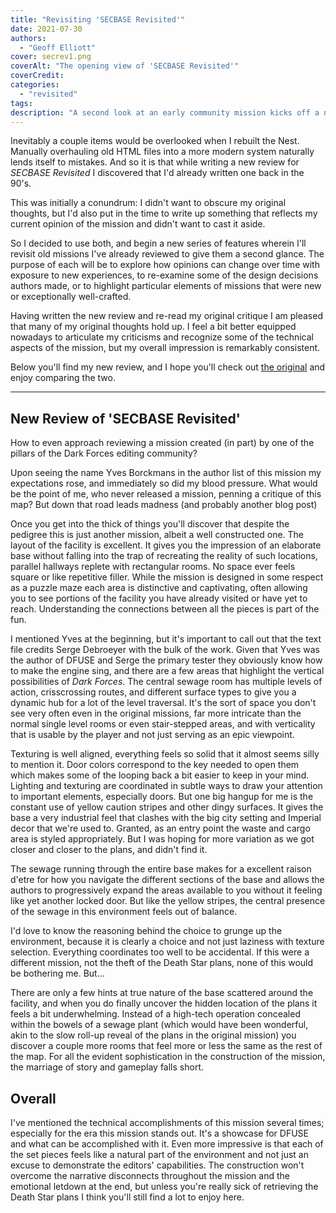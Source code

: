 ```yaml
---
title: "Revisiting 'SECBASE Revisited'"
date: 2021-07-30
authors: 
  - "Geoff Elliott"
cover: secrev1.png
coverAlt: "The opening view of 'SECBASE Revisited'"
coverCredit:
categories:
  - "revisited"
tags:
description: "A second look at an early community mission kicks off a new series of blog posts."
---
```


Inevitably a couple items would be overlooked when I rebuilt the Nest. Manually overhauling old HTML files into a more modern system naturally lends itself to mistakes. And so it is that while writing a new review for *SECBASE Revisited* I discovered that I'd already written one back in the 90's.

This was initially a conundrum: I didn't want to obscure my original thoughts, but I'd also put in the time to write up something that reflects my current opinion of the mission and didn't want to cast it aside.

So I decided to use both, and begin a new series of features wherein I'll revisit old missions I've already reviewed to give them a second glance. The purpose of each will be to explore how opinions can change over time with exposure to new experiences, to re-examine some of the design decisions authors made, or to highlight particular elements of missions that were new or exceptionally well-crafted. 

Having written the new review and re-read my original critique I am pleased that many of my original thoughts hold up. I feel a bit better equipped nowadays to articulate my criticisms and recognize some of the technical aspects of the mission, but my overall impression is remarkably consistent.

Below you'll find my new review, and I hope you'll check out [the original](/missions/secbase-revisited) and enjoy comparing the two.

<hr />

## New Review of 'SECBASE Revisited'

How to even approach reviewing a mission created (in part) by one of the pillars of the Dark Forces editing community?

Upon seeing the name Yves Borckmans in the author list of this mission my expectations rose, and immediately so did my blood pressure. What would be the point of me, who never released a mission, penning a critique of this map? But down that road leads madness (and probably another blog post) 

Once you get into the thick of things you'll discover that despite the pedigree this is just another mission, albeit a well constructed one. The layout of the facility is excellent. It gives you the impression of an elaborate base without falling into the trap of recreating the reality of such locations, parallel hallways replete with rectangular rooms. No space ever feels square or like repetitive filler. While the mission is designed in some respect as a puzzle maze each area is distinctive and captivating, often allowing you to see portions of the facility you have already visited or have yet to reach. Understanding the connections between all the pieces is part of the fun.

I mentioned Yves at the beginning, but it's important to call out that the text file credits Serge Debroeyer with the bulk of the work. Given that Yves was the author of DFUSE and Serge the primary tester they obviously know how to make the engine sing, and there are a few areas that highlight the vertical possibilities of *Dark Forces*. The central sewage room has multiple levels of action, crisscrossing routes, and different surface types to give you a dynamic hub for a lot of the level traversal. It's the sort of space you don't see very often even in the original missions, far more intricate than the normal single level rooms or even stair-stepped areas, and with verticality that is usable by the player and not just serving as an epic viewpoint.

Texturing is well aligned, everything feels so solid that it almost seems silly to mention it. Door colors correspond to the key needed to open them which makes some of the looping back a bit easier to keep in your mind. Lighting and texturing are coordinated in subtle ways to draw your attention to important elements, especially doors. But one big hangup for me is the constant use of yellow caution stripes and other dingy surfaces. It gives the base a very industrial feel that clashes with the big city setting and Imperial decor that we're used to. Granted, as an entry point the waste and cargo area is styled appropriately. But I was hoping for more variation as we got closer and closer to the plans, and didn't find it.

The sewage running through the entire base makes for a excellent raison d'etre for how you navigate the different sections of the base and allows the authors to progressively expand the areas available to you without it feeling like yet another locked door. But like the yellow stripes, the central presence of the sewage in this environment feels out of balance.

I'd love to know the reasoning behind the choice to grunge up the environment, because it is clearly a choice and not just laziness with texture selection. Everything coordinates too well to be accidental. If this were a different mission, not the theft of the Death Star plans, none of this would be bothering me. But...

There are only a few hints at true nature of the base scattered around the facility, and when you do finally uncover the hidden location of the plans it feels a bit underwhelming. Instead of a high-tech operation concealed within the bowels of a sewage plant (which would have been wonderful, akin to the slow roll-up reveal of the plans in the original mission) you discover a couple more rooms that feel more or less the same as the rest of the map. For all the evident sophistication in the construction of the mission, the marriage of story and gameplay falls short. 

## Overall

I've mentioned the technical accomplishments of this mission several times; especially for the era this mission stands out. It's a showcase for DFUSE and what can be accomplished with it. Even more impressive is that each of the set pieces feels like a natural part of the environment and not just an excuse to demonstrate the editors' capabilities. The construction won't overcome the narrative disconnects throughout the mission and the emotional letdown at the end, but unless you're really sick of retrieving the Death Star plans I think you'll still find a lot to enjoy here.
